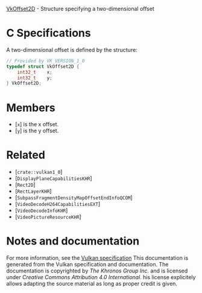 [VkOffset2D](https://www.khronos.org/registry/vulkan/specs/1.3-extensions/man/html/VkOffset2D.html) - Structure specifying a two-dimensional offset

# C Specifications
A two-dimensional offset is defined by the structure:
```c
// Provided by VK_VERSION_1_0
typedef struct VkOffset2D {
    int32_t    x;
    int32_t    y;
} VkOffset2D;
```

# Members
- [`x`] is the x offset.
- [`y`] is the y offset.

# Related
- [`crate::vulkan1_0`]
- [`DisplayPlaneCapabilitiesKHR`]
- [`Rect2D`]
- [`RectLayerKHR`]
- [`SubpassFragmentDensityMapOffsetEndInfoQCOM`]
- [`VideoDecodeH264CapabilitiesEXT`]
- [`VideoDecodeInfoKHR`]
- [`VideoPictureResourceKHR`]

# Notes and documentation
For more information, see the [Vulkan specification](https://www.khronos.org/registry/vulkan/specs/1.3-extensions/html/vkspec.html)
This documentation is generated from the Vulkan specification and documentation.
The documentation is copyrighted by *The Khronos Group Inc.* and is licensed under *Creative Commons Attribution 4.0 International*.
his license explicitely allows adapting the source material as long as proper credit is given.
        